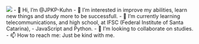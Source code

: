 
  <img src="https://img.shields.io/badge/Python-14354C?style=for-the-badge&logo=python&logoColor=white">
  - 👋 Hi, I’m @JPKP-Kuhn
- 👀 I’m interested in improve my abilities, learn new things and study more to be successfull.
- 🌱 I’m currently learning telecommunications, and high school, at IFSC (Federal Institute of Santa Catarina), 
- JavaScript and Python.
- 💞️ I’m looking to collaborate on studies.
- 📫 How to reach me: Just be kind with me.

<!---
JPKP-Kuhn/JPKP-Kuhn is a ✨ special ✨ repository because its `README.md` (this file) appears on your GitHub profile.
You can click the Preview link to take a look at your changes.
--->
